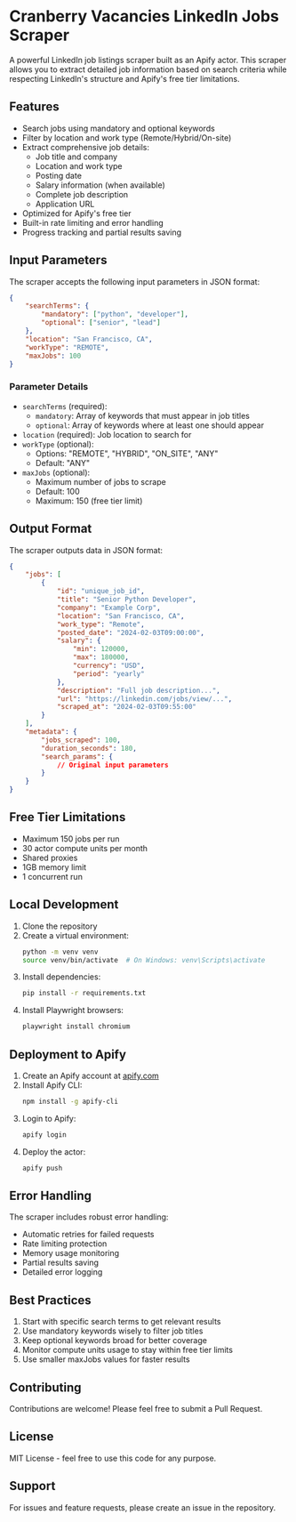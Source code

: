# Cranberry Vacancies LinkedIn Jobs Scraper

A powerful LinkedIn job listings scraper built as an Apify actor. This scraper allows you to extract detailed job information based on search criteria while respecting LinkedIn's structure and Apify's free tier limitations.

## Features

- Search jobs using mandatory and optional keywords
- Filter by location and work type (Remote/Hybrid/On-site)
- Extract comprehensive job details:
  - Job title and company
  - Location and work type
  - Posting date
  - Salary information (when available)
  - Complete job description
  - Application URL
- Optimized for Apify's free tier
- Built-in rate limiting and error handling
- Progress tracking and partial results saving

## Input Parameters

The scraper accepts the following input parameters in JSON format:

```json
{
    "searchTerms": {
        "mandatory": ["python", "developer"],
        "optional": ["senior", "lead"]
    },
    "location": "San Francisco, CA",
    "workType": "REMOTE",
    "maxJobs": 100
}
```

### Parameter Details

- `searchTerms` (required):
  - `mandatory`: Array of keywords that must appear in job titles
  - `optional`: Array of keywords where at least one should appear
- `location` (required): Job location to search for
- `workType` (optional):
  - Options: "REMOTE", "HYBRID", "ON_SITE", "ANY"
  - Default: "ANY"
- `maxJobs` (optional):
  - Maximum number of jobs to scrape
  - Default: 100
  - Maximum: 150 (free tier limit)

## Output Format

The scraper outputs data in JSON format:

```json
{
    "jobs": [
        {
            "id": "unique_job_id",
            "title": "Senior Python Developer",
            "company": "Example Corp",
            "location": "San Francisco, CA",
            "work_type": "Remote",
            "posted_date": "2024-02-03T09:00:00",
            "salary": {
                "min": 120000,
                "max": 180000,
                "currency": "USD",
                "period": "yearly"
            },
            "description": "Full job description...",
            "url": "https://linkedin.com/jobs/view/...",
            "scraped_at": "2024-02-03T09:55:00"
        }
    ],
    "metadata": {
        "jobs_scraped": 100,
        "duration_seconds": 180,
        "search_params": {
            // Original input parameters
        }
    }
}
```

## Free Tier Limitations

- Maximum 150 jobs per run
- 30 actor compute units per month
- Shared proxies
- 1GB memory limit
- 1 concurrent run

## Local Development

1. Clone the repository
2. Create a virtual environment:
   ```bash
   python -m venv venv
   source venv/bin/activate  # On Windows: venv\Scripts\activate
   ```
3. Install dependencies:
   ```bash
   pip install -r requirements.txt
   ```
4. Install Playwright browsers:
   ```bash
   playwright install chromium
   ```

## Deployment to Apify

1. Create an Apify account at [apify.com](https://apify.com)
2. Install Apify CLI:
   ```bash
   npm install -g apify-cli
   ```
3. Login to Apify:
   ```bash
   apify login
   ```
4. Deploy the actor:
   ```bash
   apify push
   ```

## Error Handling

The scraper includes robust error handling:
- Automatic retries for failed requests
- Rate limiting protection
- Memory usage monitoring
- Partial results saving
- Detailed error logging

## Best Practices

1. Start with specific search terms to get relevant results
2. Use mandatory keywords wisely to filter job titles
3. Keep optional keywords broad for better coverage
4. Monitor compute units usage to stay within free tier limits
5. Use smaller maxJobs values for faster results

## Contributing

Contributions are welcome! Please feel free to submit a Pull Request.

## License

MIT License - feel free to use this code for any purpose.

## Support

For issues and feature requests, please create an issue in the repository.
